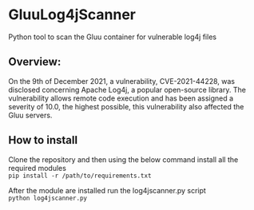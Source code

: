 # GluuLog4jScanner
Python tool to scan the Gluu container for vulnerable log4j files

## **Overview:**
On the 9th of December 2021, a vulnerability, CVE-2021-44228, was disclosed concerning Apache Log4j, a popular open-source library. The vulnerability allows remote code execution and has been assigned a severity of 10.0, the highest possible, this vulnerability also affected the Gluu servers.

## **How to install**
Clone the repository and then using the below command install all the required modules <br/>
                ``pip install -r /path/to/requirements.txt``

After the module are installed run the log4jscanner.py script <br/>
                ``python log4jscanner.py``

